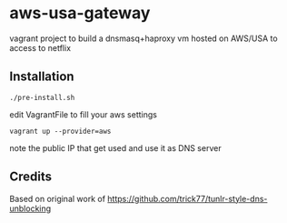aws-usa-gateway
===============

vagrant project to build a dnsmasq+haproxy vm hosted on AWS/USA to access to netflix

Installation
------------


```
./pre-install.sh
```


edit VagrantFile to fill your aws settings


```
vagrant up --provider=aws
```

note the public IP that get used and use it as DNS server

Credits
-------

Based on original work of https://github.com/trick77/tunlr-style-dns-unblocking

